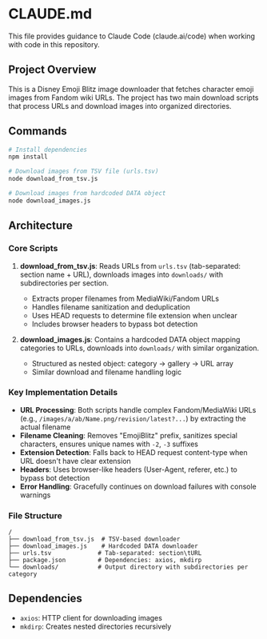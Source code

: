 # CLAUDE.md

This file provides guidance to Claude Code (claude.ai/code) when working with code in this repository.

## Project Overview

This is a Disney Emoji Blitz image downloader that fetches character emoji images from Fandom wiki URLs. The project has two main download scripts that process URLs and download images into organized directories.

## Commands

```bash
# Install dependencies
npm install

# Download images from TSV file (urls.tsv)
node download_from_tsv.js

# Download images from hardcoded DATA object
node download_images.js
```

## Architecture

### Core Scripts

1. **download_from_tsv.js**: Reads URLs from `urls.tsv` (tab-separated: section name + URL), downloads images into `downloads/` with subdirectories per section.
   - Extracts proper filenames from MediaWiki/Fandom URLs
   - Handles filename sanitization and deduplication
   - Uses HEAD requests to determine file extension when unclear
   - Includes browser headers to bypass bot detection

2. **download_images.js**: Contains a hardcoded DATA object mapping categories to URLs, downloads into `downloads/` with similar organization.
   - Structured as nested object: category → gallery → URL array
   - Similar download and filename handling logic

### Key Implementation Details

- **URL Processing**: Both scripts handle complex Fandom/MediaWiki URLs (e.g., `/images/a/ab/Name.png/revision/latest?...`) by extracting the actual filename
- **Filename Cleaning**: Removes "EmojiBlitz" prefix, sanitizes special characters, ensures unique names with `-2`, `-3` suffixes
- **Extension Detection**: Falls back to HEAD request content-type when URL doesn't have clear extension
- **Headers**: Uses browser-like headers (User-Agent, referer, etc.) to bypass bot detection
- **Error Handling**: Gracefully continues on download failures with console warnings

### File Structure

```
/
├── download_from_tsv.js  # TSV-based downloader
├── download_images.js    # Hardcoded DATA downloader  
├── urls.tsv             # Tab-separated: section\tURL
├── package.json         # Dependencies: axios, mkdirp
└── downloads/           # Output directory with subdirectories per category
```

## Dependencies

- `axios`: HTTP client for downloading images
- `mkdirp`: Creates nested directories recursively